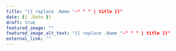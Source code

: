 ```yaml
---
title: "{{ replace .Name "-" " " | title }}"
date: {{ .Date }}
draft: true
featured_image: ""
featured_image_alt_text: "{{ replace .Name "-" " " | title }}"
external_link: ""
---
```


